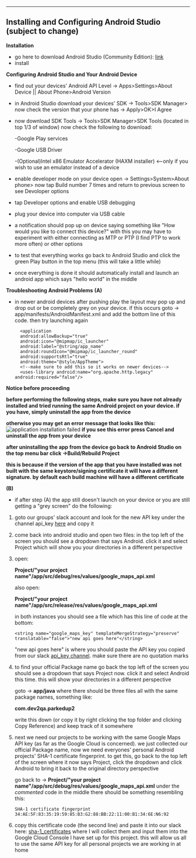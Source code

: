 ----
## Installing and Configuring Android Studio (subject to change)

**Installation**

* go here to download Android Studio (Community Edition): [link](https://www.google.com/aclk?sa=l&ai=DChcSEwi2j4nh9ozgAhUKpmkKHfvHAiwYABABGgJpcQ&sig=AOD64_2um9lDNXWWCtyXn8cTdQnVuzk2NA&adurl=&q=&ved=2ahUKEwjk-YPh9ozgAhXn64MKHQXeBkYQqyQoAHoECAQQBA)
* install

**Configuring Android Studio and Your Android Device**
* find out your devices' Android API Level -> Apps>Settings>About Device || About Phone>Android Version
* in Android Studio download your devices' SDK -> Tools>SDK Manager> now check the version that your phone has -> Apply>OK>I Agree
* now download SDK Tools -> Tools>SDK Manager>SDK Tools (located in top 1/3 of window)
  now check the following to download:
  
  -Google Play services
  
  -Google USB Driver
  
  -(Optional)Intel x86 Emulator Accelerator (HAXM installer) <--only if you wish to use an emulator instead of a device
  
* enable developer mode on your device open -> Settings>System>About phone> now tap Build number 7 times and return to previous screen
  to see Devoloper options
* tap Developer options and enable USB debugging
* plug your device into computer via USB cable
* a notification should pop up on device saying something like "How would you like to connect this device?"
  with this you may have to experiment with either connecting as MTP or PTP (I find PTP to work more often) or other options
* to test that everything works go back to Android Studio and click the green Play button in the top menu (this will take a little while)
* once everything is done it should automatically install and launch an android app which says "hello world" in the middle
  
**Troubleshooting Android Problems**
**(A)**

* in newer android devices after pushing play the layout may pop up and drop out or be completely grey on your device. if this occurs goto -> app/manifests/AndroidManifest.xml and add the bottom line of this code. then try launching again

        <application
        android:allowBackup="true"
        android:icon="@mipmap/ic_launcher"
        android:label="@string/app_name"
        android:roundIcon="@mipmap/ic_launcher_round"
        android:supportsRtl="true"
        android:theme="@style/AppTheme">
        <!--make sure to add this so it works on newer devices-->
        <uses-library android:name="org.apache.http.legacy" android:required="false"/>
        
**Notice before proceeding**

   **before performing the following steps, make sure you have not already installed and tried running the same Android        project on your device. if you have, simply uninstall the app from the device**

**otherwise you may get an error message that looks like this:**
![application installation failed](https://user-images.githubusercontent.com/15261678/52171260-d60e9b00-2727-11e9-8b8c-769ad35837fc.png)
**if you see this error press Cancel and uninstall the app from your device**

**after uninstalling the app from the device go back to Android Studio on the top menu bar click ->Build/Rebuild Project**

**this is because if the version of the app that you have installed was not built with the same keystore/signing certificate it will have a different signature. by default each build machine will have a different certificate**

**(B)**
* if after step (A) the app still doesn't launch on your device or you are still getting a "grey screen" do the following:
1. goto our groups' slack account and look for the new API key under the channel api_key [here](https://sudoa.slack.com/messages/CFVVAEBS5/) and copy it
2. come back into android studio and open two files:
   in the top left of the screen you should see a dropdown that says Android. click it and select Project which will show you 
   your directories in a different perspective
3. open: 

     **Project/"your project name"/app/src/debug/res/values/google_maps_api.xml**

     also open:
   
     **Project/"your project name"/app/src/release/res/values/google_maps_api.xml**
   
     in both instances you should see a file which has this line of code at the bottom:
   
       <string name="google_maps_key" templateMergeStrategy="preserve" translatable="false">"new api goes here"</string>
   
   "new api goes here" is where you should paste the API key you copied from our slack [api_key channel](https://sudoa.slack.com/messages/CFVVAEBS5/). make sure there are no quotation marks

4. to find your official Package name go back the top left of the screen you should see a dropdown that says Project now. click it and select Android this time. this will show your directories in a different perspective 

     goto -> **app/java** where there should be three files all with the same package names, something like:
     
    **com.dev2qa.parkedup2**
    
     write this down (or copy it by right clicking the top folder and clicking Copy Reference) and keep track of it somewhere

5. next we need our projects to be working with the same Google Maps API key (as far as the Google Cloud is concerned). we just collected our official Package name, now we need everyones' personal Android projects' SHA-1 certificate fingerprint. to get this, go back to the top left of the screen where it now says Project, click the dropdown and click Android to bring it back to the original directory perspective

     go back to -> **Project/"your project name"/app/src/debug/res/values/google_maps_api.xml**
     under the *commented* code in the middle there should be something resembling this:

       SHA-1 certificate fingerprint
       34:AE:5F:83:35:19:59:85:B3:G2:88:BB:22:11:00:B1:34:6E:N6:92

5. copy this certificate code (the second line) and paste it into our slack here: [sha-1_certificates](https://sudoa.slack.com/messages/CFWD44V7W/) where I will collect them and input them into the Google Cloud Console I have set up for this project. this will allow us all to use the same API key for all personal projects we are working in at home
